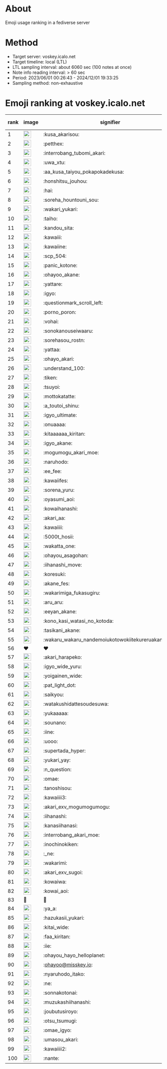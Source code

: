 # About
Emoji usage ranking in a fediverse server

# Method
- Target server: voskey.icalo.net
- Target timeline: local (LTL)
- LTL sampling interval: about 6060 sec (100 notes at once)
- Note info reading interval: > 60 sec
- Period: 2023/06/01 00:26:43 - 2024/12/01 19:33:25 
- Sampling method: non-exhaustive

# Emoji ranking at voskey.icalo.net

|rank|image|signifier|type|frequency score|
|----|----|----|----|----|
|1|<img height="24" src="https://voskey.icalo.net/emoji/kusa_akarisou.webp">|:kusa_akarisou:|custom|35218|
|2|<img height="24" src="https://voskey.icalo.net/emoji/petthex.webp">|:petthex:|custom|27708|
|3|<img height="24" src="https://voskey.icalo.net/emoji/interrobang_tubomi_akari.webp">|:interrobang_tubomi_akari:|custom|14369|
|4|<img height="24" src="https://voskey.icalo.net/emoji/uwa_xtu.webp">|:uwa_xtu:|custom|12517|
|5|<img height="24" src="https://voskey.icalo.net/emoji/aa_kusa_taiyou_pokapokadekusa.webp">|:aa_kusa_taiyou_pokapokadekusa:|custom|11335|
|6|<img height="24" src="https://voskey.icalo.net/emoji/honshitsu_jouhou.webp">|:honshitsu_jouhou:|custom|10091|
|7|<img height="24" src="https://voskey.icalo.net/emoji/hai.webp">|:hai:|custom|8629|
|8|<img height="24" src="https://voskey.icalo.net/emoji/soreha_hountouni_sou.webp">|:soreha_hountouni_sou:|custom|7481|
|9|<img height="24" src="https://voskey.icalo.net/emoji/wakari_yukari.webp">|:wakari_yukari:|custom|7147|
|10|<img height="24" src="https://voskey.icalo.net/emoji/taiho.webp">|:taiho:|custom|6950|
|11|<img height="24" src="https://voskey.icalo.net/emoji/kandou_sita.webp">|:kandou_sita:|custom|6804|
|12|<img height="24" src="https://voskey.icalo.net/emoji/kawaiii.webp">|:kawaiii:|custom|6589|
|13|<img height="24" src="https://voskey.icalo.net/emoji/kawaiine.webp">|:kawaiine:|custom|6340|
|14|<img height="24" src="https://voskey.icalo.net/emoji/scp_504.webp">|:scp_504:|custom|5975|
|15|<img height="24" src="https://voskey.icalo.net/emoji/panic_kotone.webp">|:panic_kotone:|custom|5469|
|16|<img height="24" src="https://voskey.icalo.net/emoji/ohayoo_akane.webp">|:ohayoo_akane:|custom|5105|
|17|<img height="24" src="https://voskey.icalo.net/emoji/yattare.webp">|:yattare:|custom|4918|
|18|<img height="24" src="https://voskey.icalo.net/emoji/igyo.webp">|:igyo:|custom|4878|
|19|<img height="24" src="https://voskey.icalo.net/emoji/questionmark_scroll_left.webp">|:questionmark_scroll_left:|custom|4752|
|20|<img height="24" src="https://voskey.icalo.net/emoji/porno_poron.webp">|:porno_poron:|custom|4539|
|21|<img height="24" src="https://voskey.icalo.net/emoji/vohai.webp">|:vohai:|custom|4381|
|22|<img height="24" src="https://voskey.icalo.net/emoji/sonokanouseiwaaru.webp">|:sonokanouseiwaaru:|custom|4373|
|23|<img height="24" src="https://voskey.icalo.net/emoji/sorehasou_rostn.webp">|:sorehasou_rostn:|custom|4338|
|24|<img height="24" src="https://voskey.icalo.net/emoji/yattaa.webp">|:yattaa:|custom|4068|
|25|<img height="24" src="https://voskey.icalo.net/emoji/ohayo_akari.webp">|:ohayo_akari:|custom|3988|
|26|<img height="24" src="https://voskey.icalo.net/emoji/understand_100.webp">|:understand_100:|custom|3842|
|27|<img height="24" src="https://voskey.icalo.net/emoji/tiken.webp">|:tiken:|custom|3788|
|28|<img height="24" src="https://voskey.icalo.net/emoji/tsuyoi.webp">|:tsuyoi:|custom|3740|
|29|<img height="24" src="https://voskey.icalo.net/emoji/mottokatatte.webp">|:mottokatatte:|custom|3717|
|30|<img height="24" src="https://voskey.icalo.net/emoji/a_toutoi_shinu.webp">|:a_toutoi_shinu:|custom|3552|
|31|<img height="24" src="https://voskey.icalo.net/emoji/igyo_ultimate.webp">|:igyo_ultimate:|custom|3414|
|32|<img height="24" src="https://voskey.icalo.net/emoji/onuaaaa.webp">|:onuaaaa:|custom|3290|
|33|<img height="24" src="https://voskey.icalo.net/emoji/kitaaaaaa_kiritan.webp">|:kitaaaaaa_kiritan:|custom|3089|
|34|<img height="24" src="https://voskey.icalo.net/emoji/igyo_akane.webp">|:igyo_akane:|custom|3058|
|35|<img height="24" src="https://voskey.icalo.net/emoji/mogumogu_akari_moe.webp">|:mogumogu_akari_moe:|custom|3043|
|36|<img height="24" src="https://voskey.icalo.net/emoji/naruhodo.webp">|:naruhodo:|custom|3017|
|37|<img height="24" src="https://voskey.icalo.net/emoji/ee_fee.webp">|:ee_fee:|custom|2991|
|38|<img height="24" src="https://voskey.icalo.net/emoji/kawaiifes.webp">|:kawaiifes:|custom|2899|
|39|<img height="24" src="https://voskey.icalo.net/emoji/sorena_yuru.webp">|:sorena_yuru:|custom|2890|
|40|<img height="24" src="https://voskey.icalo.net/emoji/oyasumi_aoi.webp">|:oyasumi_aoi:|custom|2855|
|41|<img height="24" src="https://voskey.icalo.net/emoji/kowaihanashi.webp">|:kowaihanashi:|custom|2807|
|42|<img height="24" src="https://voskey.icalo.net/emoji/akari_aa.webp">|:akari_aa:|custom|2707|
|43|<img height="24" src="https://voskey.icalo.net/emoji/kawaiiii.webp">|:kawaiiii:|custom|2671|
|44|<img height="24" src="https://voskey.icalo.net/emoji/5000t_hosii.webp">|:5000t_hosii:|custom|2628|
|45|<img height="24" src="https://voskey.icalo.net/emoji/wakatta_one.webp">|:wakatta_one:|custom|2555|
|46|<img height="24" src="https://voskey.icalo.net/emoji/ohayou_asagohan.webp">|:ohayou_asagohan:|custom|2551|
|47|<img height="24" src="https://voskey.icalo.net/emoji/iihanashi_move.webp">|:iihanashi_move:|custom|2539|
|48|<img height="24" src="https://voskey.icalo.net/emoji/koresuki.webp">|:koresuki:|custom|2513|
|49|<img height="24" src="https://voskey.icalo.net/emoji/akane_fes.webp">|:akane_fes:|custom|2495|
|50|<img height="24" src="https://voskey.icalo.net/emoji/wakarimiga_fukasugiru.webp">|:wakarimiga_fukasugiru:|custom|2493|
|51|<img height="24" src="https://voskey.icalo.net/emoji/aru_aru.webp">|:aru_aru:|custom|2475|
|52|<img height="24" src="https://voskey.icalo.net/emoji/eeyan_akane.webp">|:eeyan_akane:|custom|2431|
|53|<img height="24" src="https://voskey.icalo.net/emoji/kono_kasi_watasi_no_kotoda.webp">|:kono_kasi_watasi_no_kotoda:|custom|2402|
|54|<img height="24" src="https://voskey.icalo.net/emoji/tasikani_akane.webp">|:tasikani_akane:|custom|2377|
|55|<img height="24" src="https://voskey.icalo.net/emoji/wakaru_wakaru_nandemoiukotowokiitekureruakanetyan.webp">|:wakaru_wakaru_nandemoiukotowokiitekureruakanetyan:|custom|2328|
|56|❤|❤|unicode|2293|
|57|<img height="24" src="https://voskey.icalo.net/emoji/akari_harapeko.webp">|:akari_harapeko:|custom|2267|
|58|<img height="24" src="https://voskey.icalo.net/emoji/igyo_wide_yuru.webp">|:igyo_wide_yuru:|custom|2257|
|59|<img height="24" src="https://voskey.icalo.net/emoji/yoigainen_wide.webp">|:yoigainen_wide:|custom|2249|
|60|<img height="24" src="https://voskey.icalo.net/emoji/pat_light_dot.webp">|:pat_light_dot:|custom|2242|
|61|<img height="24" src="https://voskey.icalo.net/emoji/saikyou.webp">|:saikyou:|custom|2225|
|62|<img height="24" src="https://voskey.icalo.net/emoji/watakushidattesoudesuwa.webp">|:watakushidattesoudesuwa:|custom|2194|
|63|<img height="24" src="https://voskey.icalo.net/emoji/yukaaaaa.webp">|:yukaaaaa:|custom|2159|
|64|<img height="24" src="https://voskey.icalo.net/emoji/sounano.webp">|:sounano:|custom|2043|
|65|<img height="24" src="https://voskey.icalo.net/emoji/iine.webp">|:iine:|custom|2007|
|66|<img height="24" src="https://voskey.icalo.net/emoji/uooo.webp">|:uooo:|custom|1986|
|67|<img height="24" src="https://voskey.icalo.net/emoji/supertada_hyper.webp">|:supertada_hyper:|custom|1961|
|68|<img height="24" src="https://voskey.icalo.net/emoji/yukari_yay.webp">|:yukari_yay:|custom|1934|
|69|<img height="24" src="https://voskey.icalo.net/emoji/n_question.webp">|:n_question:|custom|1914|
|70|<img height="24" src="https://voskey.icalo.net/emoji/omae.webp">|:omae:|custom|1904|
|71|<img height="24" src="https://voskey.icalo.net/emoji/tanoshisou.webp">|:tanoshisou:|custom|1872|
|72|<img height="24" src="https://voskey.icalo.net/emoji/kawaiiii3.webp">|:kawaiiii3:|custom|1837|
|73|<img height="24" src="https://voskey.icalo.net/emoji/akari_exv_mogumogumogu.webp">|:akari_exv_mogumogumogu:|custom|1824|
|74|<img height="24" src="https://voskey.icalo.net/emoji/iihanashi.webp">|:iihanashi:|custom|1772|
|75|<img height="24" src="https://voskey.icalo.net/emoji/kanasiihanasi.webp">|:kanasiihanasi:|custom|1760|
|76|<img height="24" src="https://voskey.icalo.net/emoji/interrobang_akari_moe.webp">|:interrobang_akari_moe:|custom|1705|
|77|<img height="24" src="https://voskey.icalo.net/emoji/inochinokiken.webp">|:inochinokiken:|custom|1700|
|78|<img height="24" src="https://voskey.icalo.net/emoji/_ne.webp">|:_ne:|custom|1684|
|79|<img height="24" src="https://voskey.icalo.net/emoji/wakarimi.webp">|:wakarimi:|custom|1673|
|80|<img height="24" src="https://voskey.icalo.net/emoji/akari_exv_sugoi.webp">|:akari_exv_sugoi:|custom|1671|
|81|<img height="24" src="https://voskey.icalo.net/emoji/kowaiwa.webp">|:kowaiwa:|custom|1665|
|82|<img height="24" src="https://voskey.icalo.net/emoji/kowai_aoi.webp">|:kowai_aoi:|custom|1653|
|83|🤔|🤔|unicode|1634|
|84|<img height="24" src="https://voskey.icalo.net/emoji/ya_a.webp">|:ya_a:|custom|1611|
|85|<img height="24" src="https://voskey.icalo.net/emoji/hazukasii_yukari.webp">|:hazukasii_yukari:|custom|1608|
|86|<img height="24" src="https://voskey.icalo.net/emoji/kitai_wide.webp">|:kitai_wide:|custom|1598|
|87|<img height="24" src="https://voskey.icalo.net/emoji/faa_kiritan.webp">|:faa_kiritan:|custom|1589|
|88|<img height="24" src="https://voskey.icalo.net/emoji/iie.webp">|:iie:|custom|1579|
|89|<img height="24" src="https://voskey.icalo.net/emoji/ohayou_hayo_helloplanet.webp">|:ohayou_hayo_helloplanet:|custom|1563|
|90|<img height="24" src="https://voskey.icalo.net/emoji/ohayoo.webp">|:ohayoo@misskey.io:|custom|1549|
|91|<img height="24" src="https://voskey.icalo.net/emoji/nyaruhodo_itako.webp">|:nyaruhodo_itako:|custom|1520|
|92|<img height="24" src="https://voskey.icalo.net/emoji/ne.webp">|:ne:|custom|1511|
|93|<img height="24" src="https://voskey.icalo.net/emoji/sonnakotonai.webp">|:sonnakotonai:|custom|1509|
|94|<img height="24" src="https://voskey.icalo.net/emoji/muzukashiihanashi.webp">|:muzukashiihanashi:|custom|1455|
|95|<img height="24" src="https://voskey.icalo.net/emoji/joubutusiroyo.webp">|:joubutusiroyo:|custom|1443|
|96|<img height="24" src="https://voskey.icalo.net/emoji/otsu_tsumugi.webp">|:otsu_tsumugi:|custom|1424|
|97|<img height="24" src="https://voskey.icalo.net/emoji/omae_igyo.webp">|:omae_igyo:|custom|1379|
|98|<img height="24" src="https://voskey.icalo.net/emoji/umasou_akari.webp">|:umasou_akari:|custom|1375|
|99|<img height="24" src="https://voskey.icalo.net/emoji/kawaiiii2.webp">|:kawaiiii2:|custom|1349|
|100|<img height="24" src="https://voskey.icalo.net/emoji/nante.webp">|:nante:|custom|1343|
